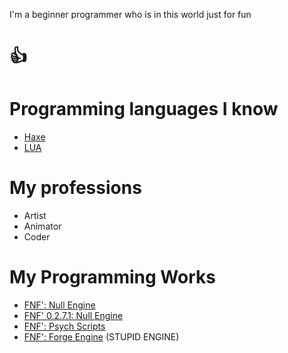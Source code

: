 I'm a beginner programmer who is in this world just for fun
# 👍

# Programming languages ​​I know
- [Haxe](https://haxe.org/)
- [LUA](https://www.lua.org/)

# My professions
- Artist
- Animator
- Coder

# My Programming Works
- [FNF': Null Engine](https://github.com/GuineaPigUuhh/Funkin-NullEngine)
- [FNF' 0.2.7.1: Null Engine](https://github.com/GuineaPigUuhh/Funkin0.2.7.1-NullEngine)
- [FNF': Psych Scripts](https://github.com/GuineaPigUuhh/FNF-Psych-Scripts)
- [FNF': Forge Engine](https://github.com/GuineaPigUuhh/FNF-Forge-Engine) (STUPID ENGINE)
